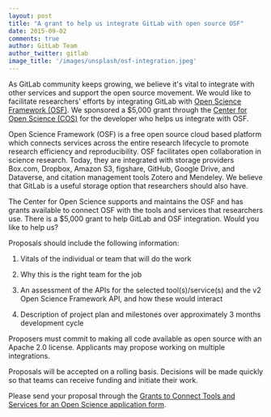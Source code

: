 ```yaml
---
layout: post
title: "A grant to help us integrate GitLab with open source OSF"
date: 2015-09-02
comments: true
author: GitLab Team
author_twitter: gitlab
image_title: '/images/unsplash/osf-integration.jpeg'
---
```


As GitLab community keeps growing, we believe it's vital to integrate with other services and support the open source
movement. We would like to facilitate researchers' efforts by integrating GitLab with [Open Science Framework (OSF)](https://osf.io/). We sponsored a $5,000 grant through the [Center for Open Science (COS)](http://centerforopenscience.org/) for the developer who helps us integrate with OSF.

<!-- more -->

Open Science Framework (OSF) is a free open source cloud based platform which connects services across the entire
research lifecycle to promote research efficiency and reproducibility. OSF facilitates open collaboration in science
research. Today, they are integrated with storage providers Box.com, Dropbox, Amazon S3, figshare, GitHub, Google
Drive, and Dataverse, and citation management tools Zotero and Mendeley. We believe that GitLab is a useful storage
option that researchers should also have.

The Center for Open Science supports and maintains the OSF and has grants available to connect OSF with the tools and
services that researchers use. There is a $5,000 grant to help GitLab and OSF integration. Would you like to help us?

Proposals should include the following information:

1. Vitals of the individual or team that will do the work

1. Why this is the right team for the job

1. An assessment of the APIs for the selected tool(s)/service(s) and the v2 Open Science Framework API, and how these
would interact

1. Description of project plan and milestones over approximately 3 months development cycle

Proposers must commit to making all code available as open source with an Apache 2.0 license. Applicants may propose
working on multiple integrations.

Proposals will be accepted on a rolling basis. Decisions will be made quickly so that teams can receive funding and
initiate their work.

Please send your proposal through the [Grants to Connect Tools and Services for an Open Science application form](
https://docs.google.com/forms/d/1h2T_So_f52nGpA8SH2RnywgztoOyca533O9sf9K42HQ/viewform).

